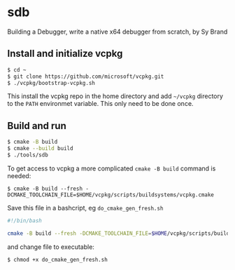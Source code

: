 # sdb

Building a Debugger, write a native x64 debugger from scratch, by Sy Brand

## Install and initialize vcpkg
```bash
$ cd ~
$ git clone https://github.com/microsoft/vcpkg.git
$ ./vcpkg/bootstrap-vcpkg.sh
```

This install the vcpkg repo in the home directory and add `~/vcpkg` directory to the `PATH` environmet variable. This only need to be done once.


## Build and run
```bash
$ cmake -B build
$ cmake --build build
$ ./tools/sdb
```

To get access to vcpkg a more complicated `cmake -B build` command is needed:

    $ cmake -B build --fresh -DCMAKE_TOOLCHAIN_FILE=$HOME/vcpkg/scripts/buildsystems/vcpkg.cmake

Save this file in a bashcript, eg `do_cmake_gen_fresh.sh`

```bash
#!/bin/bash

cmake -B build --fresh -DCMAKE_TOOLCHAIN_FILE=$HOME/vcpkg/scripts/buildsystems/vcpkg.cmake
```

and change file to executable:

    $ chmod +x do_cmake_gen_fresh.sh

